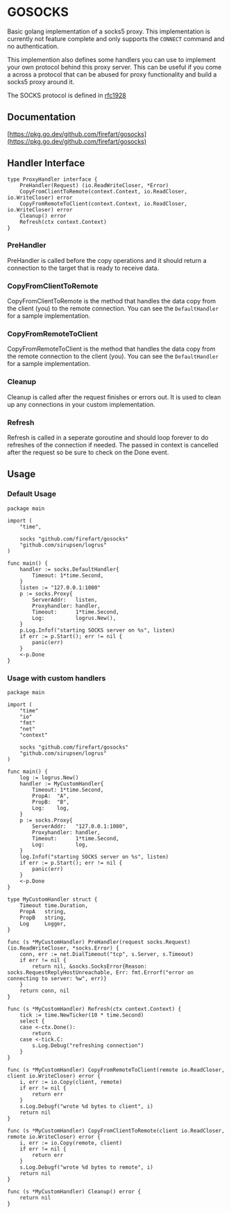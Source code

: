 # GOSOCKS

Basic golang implementation of a socks5 proxy. This implementation is currently not feature complete and only supports the `CONNECT` command and no authentication.

This implemention also defines some handlers you can use to implement your own protocol behind this proxy server. This can be useful if you come a across a protocol that can be abused for proxy functionality and build a socks5 proxy around it.

The SOCKS protocol is defined in [rfc1928](https://tools.ietf.org/html/rfc1928)

## Documentation

[https://pkg.go.dev/github.com/firefart/gosocks](https://pkg.go.dev/github.com/firefart/gosocks)

## Handler Interface

```golang
type ProxyHandler interface {
	PreHandler(Request) (io.ReadWriteCloser, *Error)
	CopyFromClientToRemote(context.Context, io.ReadCloser, io.WriteCloser) error
	CopyFromRemoteToClient(context.Context, io.ReadCloser, io.WriteCloser) error
	Cleanup() error
	Refresh(ctx context.Context)
}
```

### PreHandler

PreHandler is called before the copy operations and it should return a connection to the target that is ready to receive data.

### CopyFromClientToRemote

CopyFromClientToRemote is the method that handles the data copy from the client (you) to the remote connection. You can see the `DefaultHandler` for a sample implementation.

### CopyFromRemoteToClient

CopyFromRemoteToClient is the method that handles the data copy from the remote connection to the client (you). You can see the `DefaultHandler` for a sample implementation.

### Cleanup

Cleanup is called after the request finishes or errors out. It is used to clean up any connections in your custom implementation.

### Refresh

Refresh is called in a seperate goroutine and should loop forever to do refreshes of the connection if needed. The passed in context is cancelled after the request so be sure to check on the Done event.

## Usage

### Default Usage

```golang
package main

import (
	"time",

	socks "github.com/firefart/gosocks"
	"github.com/sirupsen/logrus"
)

func main() {
	handler := socks.DefaultHandler{
		Timeout: 1*time.Second,
	}
	listen := "127.0.0.1:1080"
	p := socks.Proxy{
		ServerAddr:   listen,
		Proxyhandler: handler,
		Timeout:      1*time.Second,
		Log:          logrus.New(),
	}
	p.Log.Infof("starting SOCKS server on %s", listen)
	if err := p.Start(); err != nil {
		panic(err)
	}
	<-p.Done
}
```

### Usage with custom handlers

```golang
package main

import (
	"time"
	"io"
	"fmt"
	"net"
	"context"

	socks "github.com/firefart/gosocks"
	"github.com/sirupsen/logrus"
)

func main() {
	log := logrus.New()
	handler := MyCustomHandler{
		Timeout: 1*time.Second,
		PropA:  "A",
		PropB:  "B",
		Log:    log,
	}
	p := socks.Proxy{
		ServerAddr:   "127.0.0.1:1080",
		Proxyhandler: handler,
		Timeout:      1*time.Second,
		Log:          log,
	}
	log.Infof("starting SOCKS server on %s", listen)
	if err := p.Start(); err != nil {
		panic(err)
	}
	<-p.Done
}

type MyCustomHandler struct {
	Timeout time.Duration,
	PropA   string,
	PropB   string,
	Log     Logger,
}

func (s *MyCustomHandler) PreHandler(request socks.Request) (io.ReadWriteCloser, *socks.Error) {
	conn, err := net.DialTimeout("tcp", s.Server, s.Timeout)
	if err != nil {
		return nil, &socks.SocksError{Reason: socks.RequestReplyHostUnreachable, Err: fmt.Errorf("error on connecting to server: %w", err)}
	}
	return conn, nil
}

func (s *MyCustomHandler) Refresh(ctx context.Context) {
	tick := time.NewTicker(10 * time.Second)
	select {
	case <-ctx.Done():
		return
	case <-tick.C:
		s.Log.Debug("refreshing connection")
	}
}

func (s *MyCustomHandler) CopyFromRemoteToClient(remote io.ReadCloser, client io.WriteCloser) error {
	i, err := io.Copy(client, remote)
	if err != nil {
		return err
	}
	s.Log.Debugf("wrote %d bytes to client", i)
	return nil
}

func (s *MyCustomHandler) CopyFromClientToRemote(client io.ReadCloser, remote io.WriteCloser) error {
	i, err := io.Copy(remote, client)
	if err != nil {
		return err
	}
	s.Log.Debugf("wrote %d bytes to remote", i)
	return nil
}

func (s *MyCustomHandler) Cleanup() error {
	return nil
}
```
